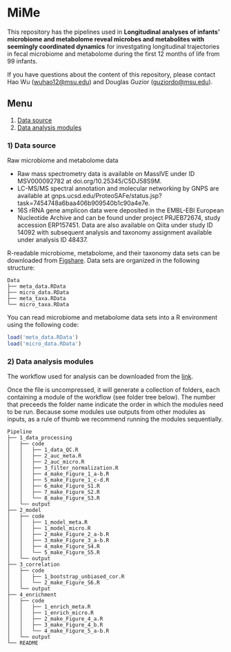 # MiMe

This repository has the pipelines used in **Longitudinal analyses of infants’ microbiome and metabolome reveal microbes and metabolites with seemingly coordinated dynamics** for investgating longitudinal trajectories in fecal microbiome and metabolome during the first 12 months of life from 99 infants.

If you have questions about the content of this repository, please contact Hao Wu (wuhao12@msu.edu) and Douglas Guzior (guziordo@msu.edu).

## Menu
 1. [Data source](#data_source)
 2. [Data analysis modules](#data_analysis)

<a name="data_source"></a>
### 1) Data source

Raw microbiome and metabolome data
  - Raw mass spectrometry data is available on MassIVE under ID MSV000092782 at doi.org/10.25345/C5DJ58S9M. 
  - LC-MS/MS spectral annotation and molecular networking by GNPS are available at gnps.ucsd.edu/ProteoSAFe/status.jsp?task=7454748a6baa406b909540b1c90a4e7e. 
  - 16S rRNA gene amplicon data were deposited in the EMBL-EBI European Nucleotide Archive and can be found under project PRJEB72674, study accession ERP157451.  Data are also available on Qiita under study ID 14092 with subsequent analysis and taxonomy assignment available under analysis ID 48437.

R-readable microbiome, metabolome, and their taxonomy data sets can be downloaded from [Figshare](https://doi.org/10.6084/m9.figshare.24807804.v3). Data sets are organized in the following structure:

```
Data
├── meta_data.RData
├── micro_data.RData
├── meta_taxa.RData
└── micro_taxa.RData
```

You can read microbiome and metabolome data sets into a R environment using the following code:

```r
load('meta_data.RData')
load('micro_data.RData')
```


<a name="data_analysis"></a>
### 2) Data analysis modules

The workflow used for analysis can be downloaded from the [link](https://github.com/Harold-Wu/MiMe/blob/main/Pipeline.zip). 

Once the file is uncompressed, it will generate a collection of folders, each containing a module of the workflow (see folder tree below). The number that preceeds the folder name indicate the order in which the modules need to be run. Because some modules use outputs from other modules as inputs, as a rule of thumb we recommend running the modules sequentially.

```
Pipeline
├── 1_data_processing
│   ├── code
│   │   ├── 1_data_QC.R
│   │   ├── 2_auc_meta.R
│   │   ├── 2_auc_micro.R
│   │   ├── 3_filter_normalization.R
│   │   ├── 4_make_Figure_1_a-b.R
│   │   ├── 5_make_Figure_1_c-d.R
│   │   ├── 6_make_Figure_S1.R
│   │   ├── 7_make_Figure_S2.R
│   │   └── 8_make_Figure_S3.R
│   └── output
├── 2_model
│   ├── code
│   │   ├── 1_model_meta.R
│   │   ├── 1_model_micro.R
│   │   ├── 2_make_Figure_2_a-b.R
│   │   ├── 3_make_Figure_3_a-b.R
│   │   ├── 4_make_Figure_S4.R
│   │   └── 5_make_Figure_S5.R
│   └── output
├── 3_correlation
│   ├── code
│   │   ├── 1_bootstrap_unbiased_cor.R
│   │   └── 2_make_Figure_S6.R
│   └── output
├── 4_enrichment
│   ├── code
│   │   ├── 1_enrich_meta.R
│   │   ├── 1_enrich_micro.R
│   │   ├── 2_make_Figure_4_a.R
│   │   ├── 3_make_Figure_4_b.R
│   │   └── 4_make_Figure_5_a-b.R
│   └── output
└── README
```
